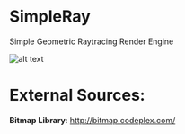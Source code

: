 # SimpleRay
Simple Geometric Raytracing Render Engine

![alt text](http://s9.postimg.org/u73daqo3j/image.png "First render result")


# External Sources:
**Bitmap Library**: http://bitmap.codeplex.com/
